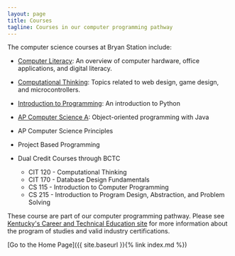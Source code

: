 ```yaml
---
layout: page
title: Courses
tagline: Courses in our computer programming pathway
---
```

The computer science courses at Bryan Station include:

* [Computer Literacy](complit): An overview of computer hardware, office applications, and digital literacy.

* [Computational Thinking](compthink): Topics related to web design, game design, and microcontrollers.

* [Introduction to Programming](introprog): An introduction to Python

* [AP Computer Science A](csa): Object-oriented programming with Java

* AP Computer Science Principles

* Project Based Programming

* Dual Credit Courses through BCTC
  * CIT 120 - Computational Thinking
  * CIT 170 - Database Design Fundamentals
  * CS 115 - Introduction to Computer Programming
  * CS 215 - Introduction to Program Design, Abstraction, and Problem Solving

These course are part of our computer programming pathway. Please see [Kentucky's Career and Technical Education site](https://education.ky.gov/CTE/cter/Pages/default.aspx) for more information about the program of studies and valid industry certifications.

[Go to the Home Page]({{ site.baseurl }}{% link index.md %})
